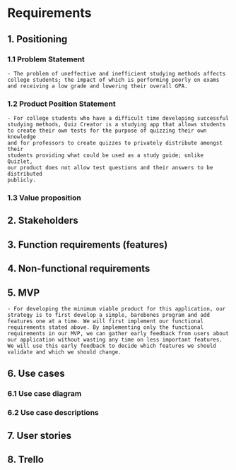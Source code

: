 # Requirements

## 1. Positioning

### 1.1 Problem Statement

	- The problem of uneffective and inefficient studying methods affects
	college students; the impact of which is performing poorly on exams
	and receiving a low grade and lowering their overall GPA.

### 1.2 Product Position Statement

	- For college students who have a difficult time developing successful
	studying methods, Quiz Creator is a studying app that allows students
	to create their own tests for the purpose of quizzing their own knowledge
	and for professors to create quizzes to privately distribute amongst their
	students providing what could be used as a study guide; unlike Quizlet,
	our product does not allow test questions and their answers to be distributed
	publicly.

### 1.3 Value proposition

## 2. Stakeholders

## 3. Function requirements (features)

## 4. Non-functional requirements

## 5. MVP

	- For developing the minimum viable product for this application, our strategy is to first develop a simple, barebones program and add features one at a time. We will first implement our functional requirements stated above. By implementing only the functional requirements in our MVP, we can gather early feedback from users about our application without wasting any time on less important features. We will use this early feedback to decide which features we should validate and which we should change.

## 6. Use cases

### 6.1 Use case diagram

### 6.2 Use case descriptions

## 7. User stories

## 8. Trello

